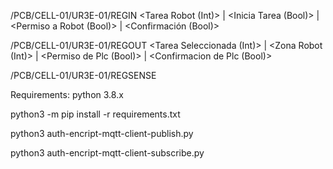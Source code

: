 
/PCB/CELL-01/UR3E-01/REGIN
<Tarea Robot (Int)> | <Inicia Tarea (Bool)> | <Permiso a Robot (Bool)> | <Confirmación (Bool)>

/PCB/CELL-01/UR3E-01/REGOUT
<Tarea Seleccionada (Int)> |  <Zona Robot (Int)> | <Permiso de Plc (Bool)> | <Confirmacion de Plc (Bool)>

/PCB/CELL-01/UR3E-01/REGSENSE


Requirements: python 3.8.x

python3 -m pip install -r requirements.txt

python3 auth-encript-mqtt-client-publish.py

python3 auth-encript-mqtt-client-subscribe.py